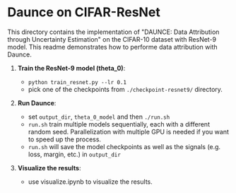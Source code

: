 # Daunce on CIFAR-ResNet

This directory contains the implementation of "DAUNCE: Data Attribution through Uncertainty Estimation" on the CIFAR-10 dataset with ResNet-9 model. This readme demonstrates how to performe data attribution with Daunce.

1. **Train the ResNet-9 model (theta_0)**:
    - `python train_resnet.py --lr 0.1`
    - pick one of the checkpoints from `./checkpoint-resnet9/` directory.

2. **Run Daunce**:
    - set `output_dir`, `theta_0_model` and then `./run.sh`
    - `run.sh` train multiple models sequentially, each with a different random seed. Parallelization with multiple GPU is needed if you want to speed up the process.
    - `run.sh` will save the model checkpoints as well as the signals (e.g. loss, margin, etc.) in `output_dir`

3. **Visualize the results**:
    - use visualize.ipynb to visualize the results.